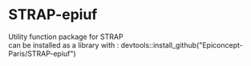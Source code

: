 # STRAP-epiuf
Utility function package  for STRAP  
can be installed as a library with :
devtools::install_github("Epiconcept-Paris/STRAP-epiuf")
